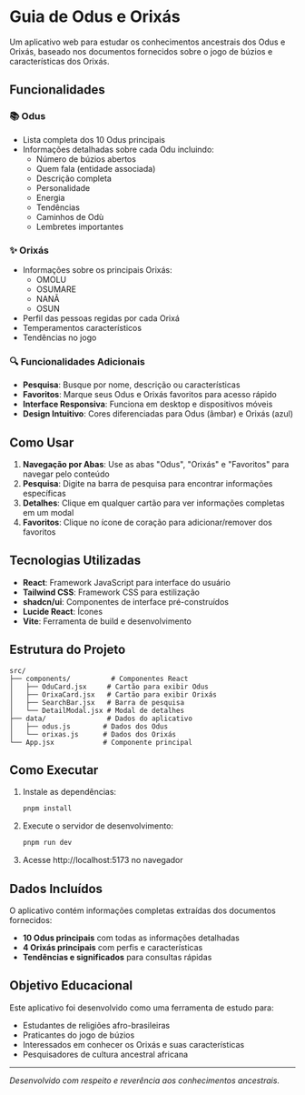# Guia de Odus e Orixás

Um aplicativo web para estudar os conhecimentos ancestrais dos Odus e Orixás, baseado nos documentos fornecidos sobre o jogo de búzios e características dos Orixás.

## Funcionalidades

### 📚 Odus
- Lista completa dos 10 Odus principais
- Informações detalhadas sobre cada Odu incluindo:
  - Número de búzios abertos
  - Quem fala (entidade associada)
  - Descrição completa
  - Personalidade
  - Energia
  - Tendências
  - Caminhos de Odù
  - Lembretes importantes

### ✨ Orixás
- Informações sobre os principais Orixás:
  - OMOLU
  - OSUMARE
  - NANÃ
  - OSUN
- Perfil das pessoas regidas por cada Orixá
- Temperamentos característicos
- Tendências no jogo

### 🔍 Funcionalidades Adicionais
- **Pesquisa**: Busque por nome, descrição ou características
- **Favoritos**: Marque seus Odus e Orixás favoritos para acesso rápido
- **Interface Responsiva**: Funciona em desktop e dispositivos móveis
- **Design Intuitivo**: Cores diferenciadas para Odus (âmbar) e Orixás (azul)

## Como Usar

1. **Navegação por Abas**: Use as abas "Odus", "Orixás" e "Favoritos" para navegar pelo conteúdo
2. **Pesquisa**: Digite na barra de pesquisa para encontrar informações específicas
3. **Detalhes**: Clique em qualquer cartão para ver informações completas em um modal
4. **Favoritos**: Clique no ícone de coração para adicionar/remover dos favoritos

## Tecnologias Utilizadas

- **React**: Framework JavaScript para interface do usuário
- **Tailwind CSS**: Framework CSS para estilização
- **shadcn/ui**: Componentes de interface pré-construídos
- **Lucide React**: Ícones
- **Vite**: Ferramenta de build e desenvolvimento

## Estrutura do Projeto

```
src/
├── components/          # Componentes React
│   ├── OduCard.jsx     # Cartão para exibir Odus
│   ├── OrixaCard.jsx   # Cartão para exibir Orixás
│   ├── SearchBar.jsx   # Barra de pesquisa
│   └── DetailModal.jsx # Modal de detalhes
├── data/               # Dados do aplicativo
│   ├── odus.js        # Dados dos Odus
│   └── orixas.js      # Dados dos Orixás
└── App.jsx            # Componente principal
```

## Como Executar

1. Instale as dependências:
   ```bash
   pnpm install
   ```

2. Execute o servidor de desenvolvimento:
   ```bash
   pnpm run dev
   ```

3. Acesse http://localhost:5173 no navegador

## Dados Incluídos

O aplicativo contém informações completas extraídas dos documentos fornecidos:

- **10 Odus principais** com todas as informações detalhadas
- **4 Orixás principais** com perfis e características
- **Tendências e significados** para consultas rápidas

## Objetivo Educacional

Este aplicativo foi desenvolvido como uma ferramenta de estudo para:
- Estudantes de religiões afro-brasileiras
- Praticantes do jogo de búzios
- Interessados em conhecer os Orixás e suas características
- Pesquisadores de cultura ancestral africana

---

*Desenvolvido com respeito e reverência aos conhecimentos ancestrais.*


